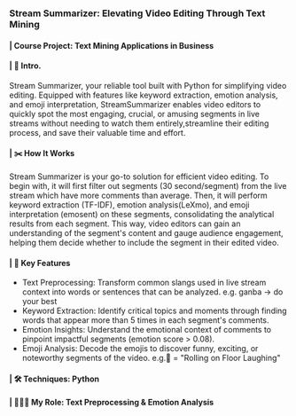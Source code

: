 ### Stream Summarizer: Elevating Video Editing Through Text Mining
#### | Course Project: Text Mining Applications in Business

#### | 👾 Intro.
Stream Summarizer, your reliable tool built with Python for simplifying video editing. Equipped with features like keyword extraction, emotion analysis, and emoji interpretation, StreamSummarizer enables video editors to quickly spot the most engaging, crucial, or amusing segments in live streams without needing to watch them entirely,streamline their editing process, and save their valuable time and effort. 

#### | ✂️ How It Works
Stream Summarizer is your go-to solution for efficient video editing. To begin with, it will first filter out segments (30 second/segment) from the live stream which have more comments than average. Then, it will perform keyword extraction (TF-IDF), emotion analysis(LeXmo), and emoji interpretation (emosent) on these segments, consolidating the analytical results from each segment. This way, video editors can gain an understanding of the segment's content and gauge audience engagement, helping them decide whether to include the segment in their edited video.

#### | 🌟 Key Features
- Text Preprocessing: Transform common slangs used in live stream context into words or sentences that can be analyzed. e.g. ganba -> do your best 
- Keyword Extraction: Identify critical topics and moments through finding words that appear more than 5 times in each segment's comments.
- Emotion Insights: Understand the emotional context of comments to pinpoint impactful segments (emotion score > 0.08).
- Emoji Analysis: Decode the emojis to discover funny, exciting, or noteworthy segments of the video. e.g.🤣 = "Rolling on Floor Laughing"

#### | 🛠️ Techniques: Python
#### | 👩🏻‍💻 My Role: Text Preprocessing & Emotion Analysis
